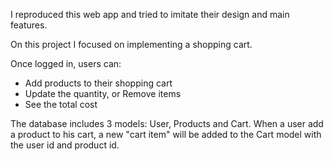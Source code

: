 
I reproduced this web app and tried to imitate their design and main features. 

On this project I focused on implementing a shopping cart.

Once logged in, users can:
- Add products to their shopping cart
- Update the quantity, or Remove items
- See the total cost

The database includes 3 models: User, Products and Cart. When a user add a product to his cart, a new "cart item" will be added
to the Cart model with the user id and product id.



